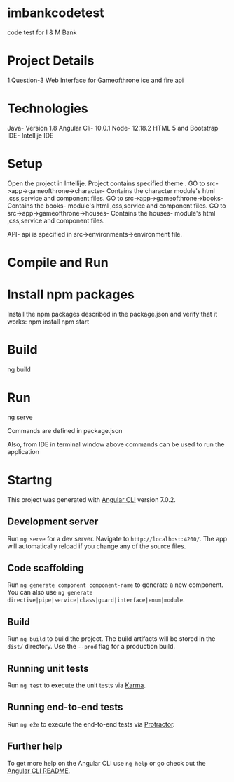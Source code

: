 
# imbankcodetest
code test for I &amp; M Bank

# Project Details
1.Question-3
Web Interface for Gameofthrone ice and fire api


# Technologies
Java- Version 1.8 
Angular Cli- 10.0.1
Node- 12.18.2
HTML 5 and Bootstrap
IDE- Intellije IDE

# Setup
Open the project in Intellije.
Project contains specified theme .
GO to src->app->gameofthrone->character- Contains the character module's html ,css,service and component files.
GO to src->app->gameofthrone->books- Contains the books- module's html ,css,service and component files.
GO to src->app->gameofthrone->houses- Contains the houses- module's html ,css,service and component files.

API- api is specified in src->environments->environment file.


# Compile and Run

# Install npm packages
Install the npm packages described in the package.json and verify that it works:
npm install
npm start

# Build
ng build

# Run
ng serve 

Commands are defined in package.json

Also, from IDE in terminal window above commands can be used to run the application

# Startng

This project was generated with [Angular CLI](https://github.com/angular/angular-cli) version 7.0.2.

## Development server

Run `ng serve` for a dev server. Navigate to `http://localhost:4200/`. The app will automatically reload if you change any of the source files.

## Code scaffolding

Run `ng generate component component-name` to generate a new component. You can also use `ng generate directive|pipe|service|class|guard|interface|enum|module`.

## Build

Run `ng build` to build the project. The build artifacts will be stored in the `dist/` directory. Use the `--prod` flag for a production build.

## Running unit tests

Run `ng test` to execute the unit tests via [Karma](https://karma-runner.github.io).

## Running end-to-end tests

Run `ng e2e` to execute the end-to-end tests via [Protractor](http://www.protractortest.org/).

## Further help

To get more help on the Angular CLI use `ng help` or go check out the [Angular CLI README](https://github.com/angular/angular-cli/blob/master/README.md).
